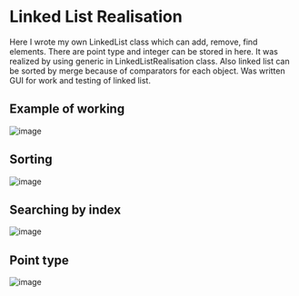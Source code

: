 # Linked List Realisation
Here I wrote my own LinkedList class which can add, remove, find elements. There are point type and integer can be stored in here. It was realized by using generic in LinkedListRealisation class.
Also linked list can be sorted by merge because of comparators for each object. Was written GUI for work and testing of linked list.

## Example of working 
![image](https://github.com/Ki-Really/LinkedListRealisation/assets/133647432/20aee2fe-6385-4a4d-b619-c7291166c71b)
## Sorting 
![image](https://github.com/Ki-Really/LinkedListRealisation/assets/133647432/da1549a7-e6f0-4d68-9c90-335ee283431e)
## Searching by index
![image](https://github.com/Ki-Really/LinkedListRealisation/assets/133647432/bca25fac-38e2-4633-b680-d14fc21ca37b)
## Point type 
![image](https://github.com/Ki-Really/LinkedListRealisation/assets/133647432/589413d0-bedd-4bc2-b9ad-97ea42d1bfa7)

